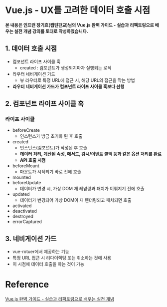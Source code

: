 # Vue.js -  UX를 고려한 데이터 호출 시점

**본 내용은 인프런 장기효(캡틴판교)님의 Vue.js 완벽 가이드 - 실습과 리팩토링으로 배우는 실전 개념 강의를 토대로 작성하였습니다.**



## 1. 데이터 호출 시점

* 컴포넌트 라이프 사이클 훅
  * created : 컴포넌트가 생성되지마자 실행되는 로직
* 라우터 네비게이션 가드
  * 뷰 라우터로 특정 URL에 접근 시, 해당 URL의 접근을 막는 방법
* **라우터 네비게이션 가드가 컴포넌트 라이프 사이클 훅보다 선행**



## 2. 컴포넌트 라이프 사이클 훅

### 라이프 사이클

* beforeCreate
  * 인스턴스가 방금 초기화 된 후 호출
* created
  * 인스턴스(컴포넌트)가 작성된 후 호출
  * **데이터 처리, 계산된 속성, 메서드, 감시/이벤트 콜백 등과 같은 옵션 처리를 완료**
  * **API 호출 시점**
* beforeMount
  * 마운트가 시작되기 바로 전에 호출
* mounted
* beforeUpdate
  * 데이터가 변경 시, 가상 DOM 재 레넏링과 패치가 이뤄지기 전에 호출
* updated
  * 데이터가 변경되어 가상 DOM이 재 렌더링되고 패치되면 호출
* activated
* deactivated
* destroyed
* errorCaptured



## 3. 네비게이션 가드

* vue-rotuer에서 제공하는 기능
* 특정 URL 접근 시 리다이렉팅 또는 취소하는 것에 사용
* 이 시점에 데이터 호출을 하는 것이 가능

# Reference

[Vue.js 완벽 가이드 - 실습과 리팩토링으로 배우는 실전 개념](https://www.inflearn.com/course/vue-js/dashboard)

